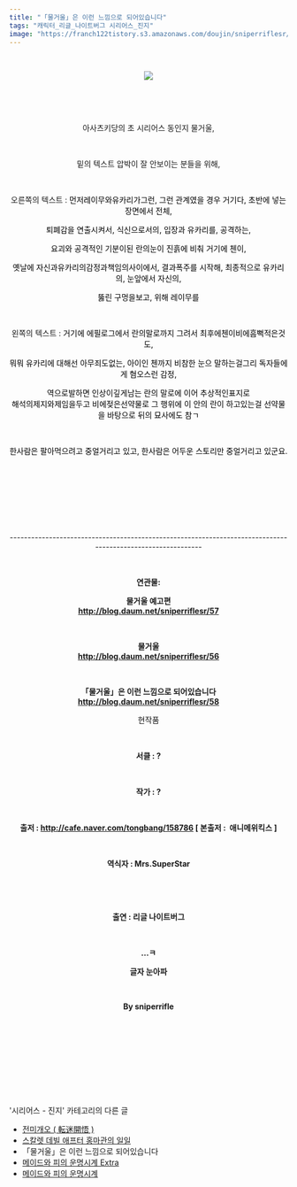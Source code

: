 ```yaml
---
title: "「물거울」은 이런 느낌으로 되어있습니다"
tags: "캐릭터_리글_나이트버그 시리어스_진지"
image: "https://franch122tistory.s3.amazonaws.com/doujin/sniperriflesr/58/001.jpg"
---
```

<div class="article">
<p style="TEXT-ALIGN: center"> </p>
<p style="TEXT-ALIGN: center"><img src="{{ site.imgserver8 }}/sniperriflesr/58/001.jpg"/></p>
<p style="TEXT-ALIGN: center"> </p>
<p style="TEXT-ALIGN: center"> </p>
<p align="center" jquery1272960908718="12">아사츠키당의 초 시리어스 동인지 물거울, </p>
<p align="center" jquery1272960908718="13"> </p>
<p align="center" jquery1272960908718="14">밑의 텍스트 압박이 잘 안보이는 분들을 위해,</p>
<p align="center" jquery1272960908718="15"> </p>
<p align="center" jquery1272960908718="16">오른쪽의 텍스트 : <font color="#000000">먼저레이무와유카리가그런, 그런 관계였을 경우 거기다, 초반에 넣는 장면에서 전체,</font></p>
<p align="center" jquery1272960908718="16"><font color="#000000">퇴폐감을 연출시켜서, 식신으로서의, 입장과 유카리를, 공격하는,</font></p>
<p align="center" jquery1272960908718="16"><font color="#000000">요괴와 공격적인 기분이된 란의눈이 진흙에 비춰 거기에 첸이,</font></p>
<p align="center" jquery1272960908718="17"><font color="#000000">옛날에 자신과유카리의감정과책임의사이에서, 결과폭주를 시작해, 최종적으로 유카리의, 눈앞에서 자신의,</font></p>
<p align="center" jquery1272960908718="17"><font color="#000000">뚫린 구멍을보고, 위해 레이무를</font></p>
<p align="center" jquery1272960908718="18"> </p>
<p align="center" jquery1272960908718="19">왼쪽의 텍스트 : <font color="#000000">거기에 에필로그에서 란의말로까지 그려서 최후에첸이비에흠뻑적은것도,</font></p>
<p align="center" jquery1272960908718="19"><font color="#000000">뭐뭐 유카리에 대해선 아무죄도없는, 아이인 첸까지 비참한 눈으 말하는걸그리 독자들에게 혐오스런 감정,</font></p>
<p align="center" jquery1272960908718="19"><font color="#000000">역으로발하면 인상이깊게남는 란의 말로에 이어 추상적인표지로<br/>해석의제지와제임을두고 비에젖은선약물로 그 행위에 이 안의 란이 하고있는걸 선약물을 바탕으로 뒤의 묘사에도 참ㄱ</font></p>
<p align="center" jquery1272960908718="20"> </p>
<p align="center" jquery1272960908718="21"><font color="#000000">한사람은 팔아먹으려고 중얼거리고 있고, 한사람은 어두운 스토리만 중얼거리고 있군요.</font></p>
<p style="TEXT-ALIGN: center"> </p>
<p style="TEXT-ALIGN: center"> </p>
<p style="TEXT-ALIGN: center"> </p>
<p style="TEXT-ALIGN: center"> </p>
<p style="TEXT-ALIGN: center">------------------------------------------------------------------------------------------------------------</p>
<p style="TEXT-ALIGN: center"> </p>
<p style="TEXT-ALIGN: center"><strong>연관물:</strong></p>
<p style="TEXT-ALIGN: center"><strong>물거울 예고편<br/></strong><a href="http://blog.daum.net/sniperriflesr/57" target="_blank"><strong>http://blog.daum.net/sniperriflesr/57</strong></a></p>
<p style="TEXT-ALIGN: center"><strong></strong> </p>
<p style="TEXT-ALIGN: center"><strong>물거울<br/></strong><a href="http://blog.daum.net/sniperriflesr/56" target="_blank"><strong>http://blog.daum.net/sniperriflesr/56</strong></a></p>
<p style="TEXT-ALIGN: center"><strong></strong> </p>
<p style="TEXT-ALIGN: center"><strong>「물거울」은 이런 느낌으로 되어있습니다 <br/></strong><a href="http://blog.daum.net/sniperriflesr/58" target="_blank"><strong>http://blog.daum.net/sniperriflesr/58</strong></a></p>
<p style="TEXT-ALIGN: center">현작품</p>
<p style="TEXT-ALIGN: center"> </p>
<p style="TEXT-ALIGN: center"><strong>서클 : ?</strong></p>
<p style="TEXT-ALIGN: center"><strong> </strong></p>
<p style="TEXT-ALIGN: center"><strong>작가 : ?</strong></p>
<p style="TEXT-ALIGN: center"><strong> </strong></p>
<p style="TEXT-ALIGN: center"><strong>출저 : </strong><a href="http://cafe.naver.com/tongbang/158786" target="_blank"><strong>http://cafe.naver.com/tongbang/158786</strong></a><strong> [ 본출저 :  애니메위킥스 ]</strong></p>
<p style="TEXT-ALIGN: center"><strong> </strong></p>
<p style="TEXT-ALIGN: center"><strong>역식자 : Mrs.SuperStar</strong></p>
<p style="TEXT-ALIGN: center"><strong></strong> </p>
<p style="TEXT-ALIGN: center"><strong> </strong></p>
<p style="TEXT-ALIGN: center"><strong>출연 : 리글 나이트버그<br/></strong></p>
<p style="TEXT-ALIGN: center"><strong></strong> </p>
<p style="TEXT-ALIGN: center"><strong>...ㅋ</strong></p>
<p style="TEXT-ALIGN: center"><strong>글자 눈아파</strong></p>
<p style="TEXT-ALIGN: center"><strong></strong> </p>
<p style="TEXT-ALIGN: center"><strong>By sniperrifle</strong></p>
<p style="TEXT-ALIGN: center"><strong></strong> </p>
<p style="TEXT-ALIGN: center"><strong></strong> </p>
<p style="TEXT-ALIGN: center"><strong></strong> </p>
<p style="TEXT-ALIGN: center"><strong></strong> </p>
<p style="TEXT-ALIGN: center"><strong></strong></p>
</div><br/>
<div class="another">
<p>'시리어스 - 진지' 카테고리의 다른 글</p>
<ul>
<li><a href="/sniperriflesr_63">전미개오 ( 転迷開悟 )</a></li>
<li><a href="/sniperriflesr_60">스칼렛 데빌 애프터 홍마관의 일일</a></li>
<li>「물거울」은 이런 느낌으로 되어있습니다</li>
<li><a href="/sniperriflesr_52">메이드와 피의 운명시계 Extra</a></li>
<li><a href="/sniperriflesr_51">메이드와 피의 운명시계</a></li>
</ul>
</div><br/>
<div class="comment" id="commentListBlock_58" style="display: none ">
</div><br/>
<br/>
<p id="refer"></p>
<br/>
